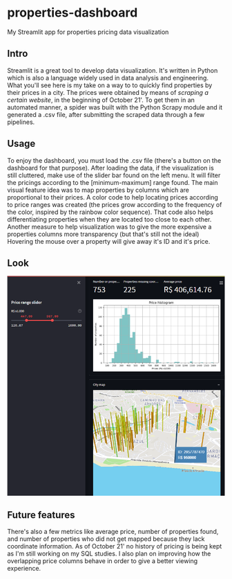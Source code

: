 # properties-dashboard
My Streamlit app for properties pricing data visualization

## Intro

Streamlit is a great tool to develop data visualization. It's written in Python which is also a language widely used in data analysis and engineering.
What you'll see here is my take on a way to to quickly find properties by their prices in a city.
The prices were obtained by means of *scraping a certain website*, in the beginning of October 21'. To get them in an automated manner, a spider was built with the Python Scrapy module and it generated a .csv file, after submitting the scraped data through a few pipelines.

## Usage

To enjoy the dashboard, you must load the .csv file (there's a button on the dashboard for that purpose).
After loading the data, if the visualization is still cluttered, make use of the slider bar found on the left menu. It will filter the pricings according to the [minimum-maximum] range found.
The main visual feature idea was to map properties by columns which are proportional to their prices.
A color code to help locating prices according to price ranges was created (the prices grow according to the frequency of the color, inspired by the rainbow color sequence). That code also helps differentiating properties when they are located too close to each other. Another measure to help visualization was to give the more expensive a properties columns more transparency (but that's still not the ideal)
Hovering the mouse over a property will give away it's ID and it's price.

## Look
![](.github/Price%20mapper.png)

## Future features
There's also a few metrics like average price, number of properties found, and number of properties who did not get mapped because they lack coordinate information.
As of October 21' no history of pricing is being kept as I'm still working on my SQL studies. I also plan on improving how the overlapping price columns behave in order to give a better viewing experience.
